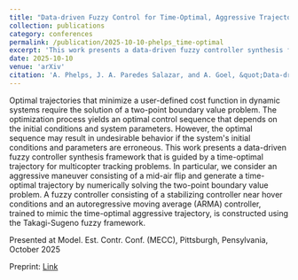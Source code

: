 ```yaml
---
title: "Data-driven Fuzzy Control for Time-Optimal, Aggressive Trajectory Tracking"
collection: publications
category: conferences
permalink: /publication/2025-10-10-phelps_time-optimal
excerpt: 'This work presents a data-driven fuzzy controller synthesis framework that is guided by a time-optimal trajectory for multicopter tracking problems; in particular, we consider an aggressive maneuver consisting of a mid-air flip.'
date: 2025-10-10
venue: 'arXiv'
citation: 'A. Phelps, J. A. Paredes Salazar, and A. Goel, &quot;Data-driven Fuzzy Control for Time-Optimal, Aggressive Trajectory Tracking,&quot; <i>arXiv preprint arXiv:2504.06500</i>.'
---
```


Optimal trajectories that minimize a user-defined cost function in dynamic systems require the solution of a two-point boundary value problem. The optimization process yields an optimal control sequence that depends on the initial conditions and system parameters. However, the optimal sequence may result in undesirable behavior if the system's initial conditions and parameters are erroneous. This work presents a data-driven fuzzy controller synthesis framework that is guided by a time-optimal trajectory for multicopter tracking problems. In particular, we consider an aggressive maneuver consisting of a mid-air flip and generate a time-optimal trajectory by numerically solving the two-point boundary value problem. A fuzzy controller consisting of a stabilizing controller near hover conditions and an autoregressive moving average (ARMA) controller, trained to mimic the time-optimal aggressive trajectory, is constructed using the Takagi-Sugeno fuzzy framework.

Presented at Model. Est. Contr. Conf. (MECC), Pittsburgh, Pensylvania, October 2025

Preprint: <a href = "https://arxiv.org/pdf/2504.06500"> Link </a>